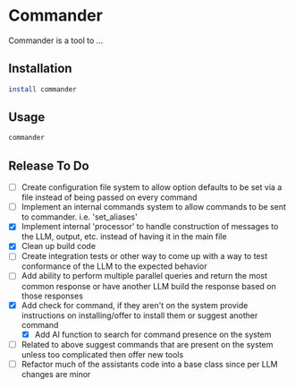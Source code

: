 # Commander

Commander is a tool to ...

## Installation

```bash
install commander
```

## Usage

```bash
commander
```

## Release To Do

- [ ] Create configuration file system to allow option defaults to be set via a file instead of being passed on every command
- [ ] Implement an internal commands system to allow commands to be sent to commander. i.e. 'set_aliases'
- [x] Implement internal 'processor' to handle construction of messages to the LLM, output, etc. instead of having it in the main file
- [x] Clean up build code
- [ ] Create integration tests or other way to come up with a way to test conformance of the LLM to the expected behavior
- [ ] Add ability to perform multiple parallel queries and return the most common response or have another LLM build the response based on those responses
- [x] Add check for command, if they aren't on the system provide instructions on installing/offer to install them or suggest another command
  - [x] Add AI function to search for command presence on the system
- [ ] Related to above suggest commands that are present on the system unless too complicated then offer new tools
- [ ] Refactor much of the assistants code into a base class since per LLM changes are minor